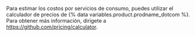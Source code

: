 Para estimar los costos por servicios de consumo, puedes utilizar el calculador de precios de {% data variables.product.prodname_dotcom %}. Para obtener más información, dirígete a https://github.com/pricing/calculator. 
